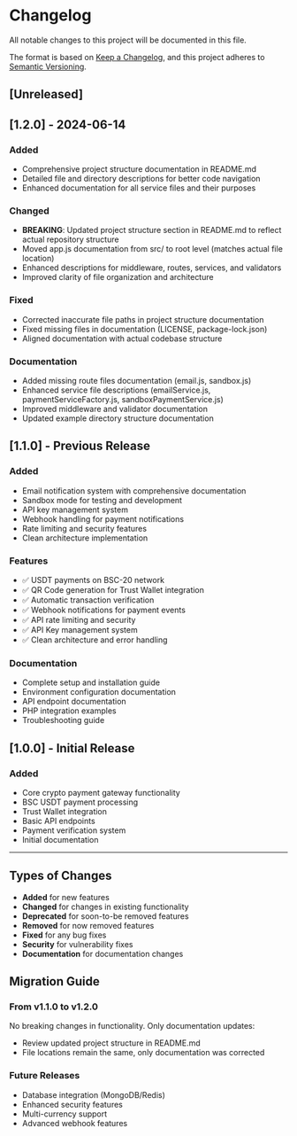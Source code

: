 # Changelog

All notable changes to this project will be documented in this file.

The format is based on [Keep a Changelog](https://keepachangelog.com/en/1.0.0/),
and this project adheres to [Semantic Versioning](https://semver.org/spec/v2.0.0.html).

## [Unreleased]

## [1.2.0] - 2024-06-14

### Added
- Comprehensive project structure documentation in README.md
- Detailed file and directory descriptions for better code navigation
- Enhanced documentation for all service files and their purposes

### Changed
- **BREAKING**: Updated project structure section in README.md to reflect actual repository structure
- Moved app.js documentation from src/ to root level (matches actual file location)
- Enhanced descriptions for middleware, routes, services, and validators
- Improved clarity of file organization and architecture

### Fixed
- Corrected inaccurate file paths in project structure documentation
- Fixed missing files in documentation (LICENSE, package-lock.json)
- Aligned documentation with actual codebase structure

### Documentation
- Added missing route files documentation (email.js, sandbox.js)
- Enhanced service file descriptions (emailService.js, paymentServiceFactory.js, sandboxPaymentService.js)
- Improved middleware and validator documentation
- Updated example directory structure documentation

## [1.1.0] - Previous Release

### Added
- Email notification system with comprehensive documentation
- Sandbox mode for testing and development
- API key management system
- Webhook handling for payment notifications
- Rate limiting and security features
- Clean architecture implementation

### Features
- ✅ USDT payments on BSC-20 network
- ✅ QR Code generation for Trust Wallet integration
- ✅ Automatic transaction verification
- ✅ Webhook notifications for payment events
- ✅ API rate limiting and security
- ✅ API Key management system
- ✅ Clean architecture and error handling

### Documentation
- Complete setup and installation guide
- Environment configuration documentation
- API endpoint documentation
- PHP integration examples
- Troubleshooting guide

## [1.0.0] - Initial Release

### Added
- Core crypto payment gateway functionality
- BSC USDT payment processing
- Trust Wallet integration
- Basic API endpoints
- Payment verification system
- Initial documentation

---

## Types of Changes
- **Added** for new features
- **Changed** for changes in existing functionality
- **Deprecated** for soon-to-be removed features
- **Removed** for now removed features
- **Fixed** for any bug fixes
- **Security** for vulnerability fixes
- **Documentation** for documentation changes

## Migration Guide

### From v1.1.0 to v1.2.0
No breaking changes in functionality. Only documentation updates:
- Review updated project structure in README.md
- File locations remain the same, only documentation was corrected

### Future Releases
- Database integration (MongoDB/Redis)
- Enhanced security features
- Multi-currency support
- Advanced webhook features
